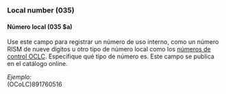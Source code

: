 ### Local number (035)

#### Número local (035 $a)
Use este campo para registrar un número de uso interno, como un número RISM de nueve dígitos u otro tipo de número local como los [números de control OCLC](https://help.oclc.org/Metadata_Services/WorldShare_Collection_Manager/Choose_your_Collection_Manager_workflow/Data_sync_collections/Prepare_your_data/30035_field_and_OCLC_control_numbers). Especifique qué tipo de número es. Este campo se publica en el catálogo online.

_Ejemplo:_  
(OCoLC)891760516
